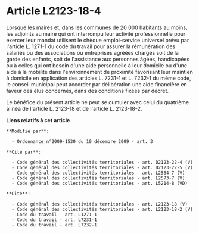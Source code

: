 # Article L2123-18-4

Lorsque les maires et, dans les communes de 20 000 habitants au moins, les adjoints au maire qui ont interrompu leur activité
professionnelle pour exercer leur mandat utilisent le chèque emploi-service universel prévu par l'article L. 1271-1 du code
du travail pour assurer la rémunération des salariés ou des associations ou entreprises agréées chargés soit de la garde des
enfants, soit de l'assistance aux personnes âgées, handicapées ou à celles qui ont besoin d'une aide personnelle à leur
domicile ou d'une aide à la mobilité dans l'environnement de proximité favorisant leur maintien à domicile en application des
articles L. 7231-1 et L. 7232-1 du même code, le conseil municipal peut accorder par délibération une aide financière en
faveur des élus concernés, dans des conditions fixées par décret. 

Le bénéfice du présent article ne peut se cumuler avec celui du quatrième alinéa de l'article L. 2123-18 et de l'article L.
2123-18-2.

**Liens relatifs à cet article**

	**Modifié par**:

	  - Ordonnance n°2009-1530 du 10 décembre 2009 - art. 3

	**Cité par**:

	  - Code général des collectivités territoriales - art. D2123-22-4 (V)
	  - Code général des collectivités territoriales - art. D2123-22-5 (V)
	  - Code général des collectivités territoriales - art. L2564-7 (V)
	  - Code général des collectivités territoriales - art. L2573-7 (V)
	  - Code général des collectivités territoriales - art. L5214-8 (VD)

	**Cite**:

	  - Code général des collectivités territoriales - art. L2123-18 (V)
	  - Code général des collectivités territoriales - art. L2123-18-2 (V)
	  - Code du travail - art. L1271-1
	  - Code du travail - art. L7231-1
	  - Code du travail - art. L7232-1

